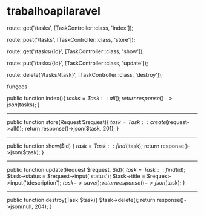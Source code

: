 # trabalhoapilaravel

route::get('/tasks', [TaskController::class, 'index']);


route::post('/tasks', [TaskController::class, 'store']);


route::get('/tasks/{id}', [TaskController::class, 'show']);



route::put('/tasks/{id}', [TaskController::class, 'update']);


route::delete('/tasks/{task}', [TaskController::class, 'destroy']);


funçoes

 public function index(){
      $tasks = Task::all();
      return response()->json($tasks);
    }
    

_______________
public function store(Request $request){
        $task = Task::create($request->all());
        return response()->json($task, 201);
    }



_______________
public function show($id)
{
        $task = Task::find($itask);
        return response()->json($task);
    }

__________________
public function update(Request $request, $id){
        $task = Task::find($id);
        $task->status = $request->input('status');
        $task->title = $request->input('tdescription');
        $task->save();
        return response()->json($task);
    }



______________
public function destroy(Task $task){
        $task->delete();
        return response()->json(null, 204);
    }











